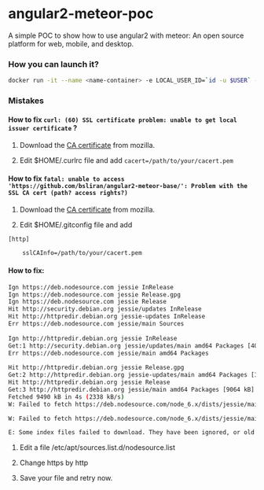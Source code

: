 # angular2-meteor-poc
A simple POC to show how to use angular2 with meteor: An open source platform for web, mobile, and desktop.

### How you can launch it?

```bash
docker run -it --name <name-container> -e LOCAL_USER_ID=`id -u $USER` -p 3000:3000 -v $PWD/src:/home/dev/src -e LOCAL_USER_NAME=$USER -d ngako/npm
```

### Mistakes

#### How to fix `curl: (60) SSL certificate problem: unable to get local issuer certificate` ?

1. Download the [CA certificate](https://curl.haxx.se/ca/cacert.pem) from mozilla.

2. Edit $HOME/.curlrc file and add `cacert=/path/to/your/cacert.pem`

#### How to fix `fatal: unable to access 'https://github.com/bsliran/angular2-meteor-base/': Problem with the SSL CA cert (path? access rights?)`

1. Download the [CA certificate](https://curl.haxx.se/ca/cacert.pem) from mozilla.

2. Edit $HOME/.gitconfig file and add

```vim
[http]

    sslCAInfo=/path/to/your/cacert.pem
```

#### How to fix:
```bash
Ign https://deb.nodesource.com jessie InRelease
Ign https://deb.nodesource.com jessie Release.gpg             
Ign https://deb.nodesource.com jessie Release                 
Hit http://security.debian.org jessie/updates InRelease                      
Hit http://httpredir.debian.org jessie-updates InRelease                     
Err https://deb.nodesource.com jessie/main Sources
  
Ign http://httpredir.debian.org jessie InRelease                       
Get:1 http://security.debian.org jessie/updates/main amd64 Packages [408 kB]
Err https://deb.nodesource.com jessie/main amd64 Packages                      
  
Hit http://httpredir.debian.org jessie Release.gpg                             
Get:2 http://httpredir.debian.org jessie-updates/main amd64 Packages [17.6 kB]
Hit http://httpredir.debian.org jessie Release           
Get:3 http://httpredir.debian.org jessie/main amd64 Packages [9064 kB]
Fetched 9490 kB in 4s (2338 kB/s)   
W: Failed to fetch https://deb.nodesource.com/node_6.x/dists/jessie/main/source/Sources  

W: Failed to fetch https://deb.nodesource.com/node_6.x/dists/jessie/main/binary-amd64/Packages  

E: Some index files failed to download. They have been ignored, or old ones used instead.
```
1. Edit a file /etc/apt/sources.list.d/nodesource.list

2. Change https by http

3. Save your file and retry now.


